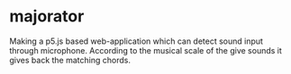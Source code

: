 # majorator
Making a p5.js based web-application which can detect sound input through microphone. According to the musical scale of the give sounds it gives back the matching chords.
